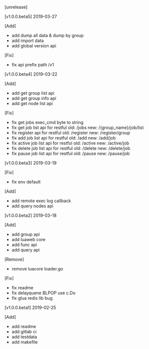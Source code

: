 [unrelease]




[v1.0.0.beta5] 2019-03-27

[Add]

* add dump all data & dump by group
* add import data
* add global version api


[Fix]

* fix api prefix path /v1



[v1.0.0.beta4] 2019-03-22

[Add]

* add get group list api
* add get group info api
* add get node list api

[Fix]

* fix get jobs  exec_cmd byte to string
* fix get job list api for restful old: /jobs    new: /{group_name}/job/list
* fix register api for restful old: /register    new: /register/group
* fix add job list api for restful old: /add    new: /add/job
* fix active job list api for restful old: /active    new: /active/job
* fix delete job list api for restful old: /delete    new: /delete/job
* fix pause job list api for restful old: /pause    new: /pause/job





[v1.0.0.beta3] 2019-03-19

[Fix]

* fix env default

[Add]

* add remote exec log callback
* add query nodes api



[v1.0.0.beta2] 2019-03-18

[Add]
* add group api
* add luaweb core
* add func api
* add query api


[Remove]
* remove luacore loader.go

[Fix]
* fix readme
* fix delayquene BLPOP use c.Do
* fix glua redis lib bug

[v1.0.0.beta1] 2019-02-25

[Add]

* add readme
* add gitlab ci
* add testdata
* add makefile
